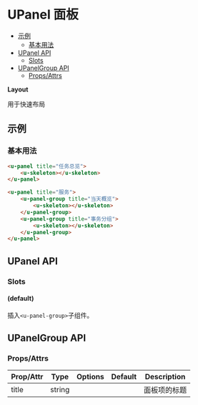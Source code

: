 <!-- 该 README.md 根据 api.yaml 和 docs/*.md 自动生成，为了方便在 GitHub 和 NPM 上查阅。如需修改，请查看源文件 -->

# UPanel 面板

- [示例](#示例)
    - [基本用法](#基本用法)
- [UPanel API](#upanel-api)
    - [Slots](#slots)
- [UPanelGroup API](#upanelgroup-api)
    - [Props/Attrs](#propsattrs)

**Layout**

用于快速布局

## 示例
### 基本用法

``` html
<u-panel title="任务总览">
    <u-skeleton></u-skeleton>
</u-panel>
```

``` html
<u-panel title="服务">
    <u-panel-group title="当天概览">
        <u-skeleton></u-skeleton>
    </u-panel-group>
    <u-panel-group title="事务分组">
        <u-skeleton></u-skeleton>
    </u-panel-group>
</u-panel>
```

## UPanel API
### Slots

#### (default)

插入`<u-panel-group>`子组件。

## UPanelGroup API
### Props/Attrs

| Prop/Attr | Type | Options | Default | Description |
| --------- | ---- | ------- | ------- | ----------- |
| title | string |  |  | 面板项的标题 |

